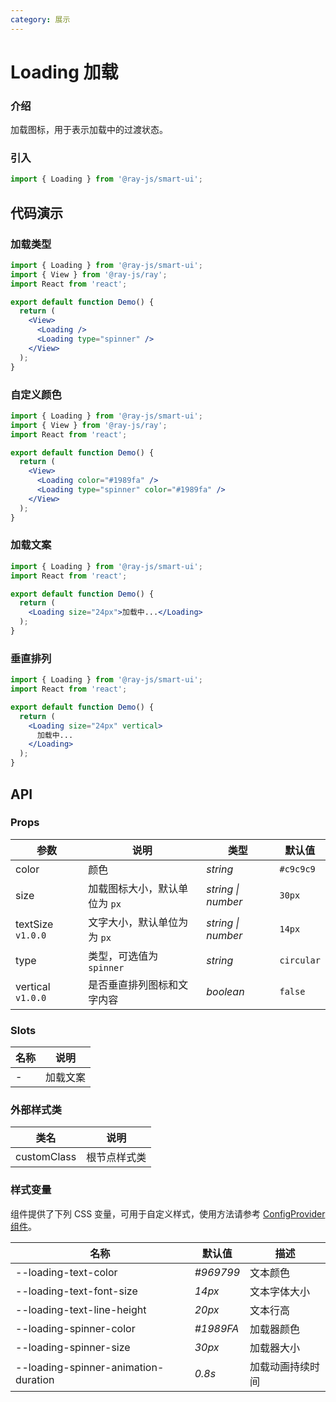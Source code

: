 ```yaml
---
category: 展示
---
```


# Loading 加载

### 介绍

加载图标，用于表示加载中的过渡状态。

### 引入

```js
import { Loading } from '@ray-js/smart-ui';
```

## 代码演示

### 加载类型

```jsx
import { Loading } from '@ray-js/smart-ui';
import { View } from '@ray-js/ray';
import React from 'react';

export default function Demo() {
  return (
    <View>
      <Loading />
      <Loading type="spinner" />
    </View>
  );
}
```

### 自定义颜色

```jsx
import { Loading } from '@ray-js/smart-ui';
import { View } from '@ray-js/ray';
import React from 'react';

export default function Demo() {
  return (
    <View>
      <Loading color="#1989fa" />
      <Loading type="spinner" color="#1989fa" />
    </View>
  );
}
```

### 加载文案

```jsx
import { Loading } from '@ray-js/smart-ui';
import React from 'react';

export default function Demo() {
  return (
    <Loading size="24px">加载中...</Loading>
  );
}
```

### 垂直排列

```jsx
import { Loading } from '@ray-js/smart-ui';
import React from 'react';

export default function Demo() {
  return (
    <Loading size="24px" vertical>
      加载中...
    </Loading>
  );
}
```

## API

### Props

| 参数               | 说明                          | 类型               | 默认值     |
| ------------------ | ----------------------------- | ------------------ | ---------- |
| color | 颜色 | _string_ | `#c9c9c9` |
| size | 加载图标大小，默认单位为 `px` | _string \| number_ | `30px` |
| textSize `v1.0.0` | 文字大小，默认单位为为 `px` | _string \| number_ | `14px` |
| type | 类型，可选值为 `spinner` | _string_ | `circular` |
| vertical `v1.0.0` | 是否垂直排列图标和文字内容 | _boolean_ | `false` |

### Slots

| 名称 | 说明     |
| ---- | -------- |
| -    | 加载文案 |

### 外部样式类

| 类名         | 说明         |
| ------------ | ------------ |
| customClass | 根节点样式类 |

### 样式变量

组件提供了下列 CSS 变量，可用于自定义样式，使用方法请参考 [ConfigProvider 组件](/material/smartui?comId=config-provider)。

| 名称                          | 默认值                                 | 描述 |
| ----------------------------- | -------------------------------------- | ---- |
| --loading-text-color | _#969799_ | 文本颜色 |
| --loading-text-font-size | _14px_ | 文本字体大小 |
| --loading-text-line-height | _20px_ | 文本行高 |
| --loading-spinner-color | _#1989FA_ | 加载器颜色 |
| --loading-spinner-size | _30px_ | 加载器大小 |
| --loading-spinner-animation-duration | _0.8s_ | 加载动画持续时间 |